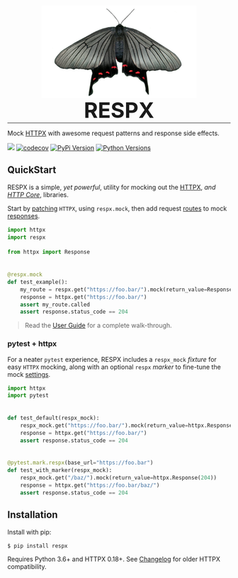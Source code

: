 <p align="center" style="margin: 0 0 10px">
  <img width="350" height="208" src="img/respx.png" alt="RESPX">
</p>

<h1 align="center" style="font-size: 3rem; margin: -15px 0">
RESPX
</h1>

---

Mock [HTTPX](https://www.python-httpx.org/) with awesome request patterns and response side effects.

![](https://github.com/lundberg/respx/workflows/test/badge.svg)
[![codecov](https://codecov.io/gh/lundberg/respx/branch/master/graph/badge.svg)](https://codecov.io/gh/lundberg/respx)
[![PyPi Version](https://img.shields.io/pypi/v/respx.svg)](https://pypi.org/project/respx/)
[![Python Versions](https://img.shields.io/pypi/pyversions/respx.svg)](https://pypi.org/project/respx/)


## QuickStart

RESPX is a simple, *yet powerful*, utility for mocking out the [HTTPX](https://www.python-httpx.org/), *and [HTTP Core](https://www.encode.io/httpcore/)*, libraries.

Start by [patching](guide.md#mock-httpx) `HTTPX`, using `respx.mock`, then add request [routes](guide.md#routing-requests) to mock [responses](guide.md#mocking-responses).

``` python
import httpx
import respx

from httpx import Response


@respx.mock
def test_example():
    my_route = respx.get("https://foo.bar/").mock(return_value=Response(204))
    response = httpx.get("https://foo.bar/")
    assert my_route.called
    assert response.status_code == 204
```

> Read the [User Guide](guide.md) for a complete walk-through.


### pytest + httpx

For a neater `pytest` experience, RESPX includes a `respx_mock` *fixture* for easy `HTTPX` mocking, along with an optional `respx` *marker* to fine-tune the mock [settings](api.md#configuration).

``` python
import httpx
import pytest


def test_default(respx_mock):
    respx_mock.get("https://foo.bar/").mock(return_value=httpx.Response(204))
    response = httpx.get("https://foo.bar/")
    assert response.status_code == 204


@pytest.mark.respx(base_url="https://foo.bar")
def test_with_marker(respx_mock):
    respx_mock.get("/baz/").mock(return_value=httpx.Response(204))
    response = httpx.get("https://foo.bar/baz/")
    assert response.status_code == 204
```


## Installation

Install with pip:

``` console
$ pip install respx
```

Requires Python 3.6+ and HTTPX 0.18+.
See [Changelog](https://github.com/lundberg/respx/blob/master/CHANGELOG.md) for older HTTPX compatibility.

